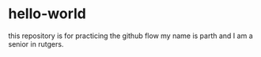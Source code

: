 # hello-world
this repository is for practicing the github flow 
my name is parth and I am a senior in rutgers. 
